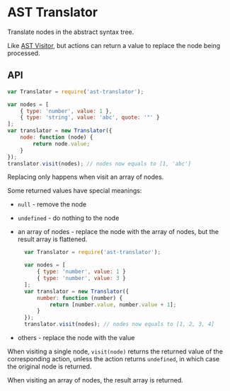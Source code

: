 # AST Translator

Translate nodes in the abstract syntax tree.

Like [AST Visitor](https://github.com/curvedmark/ast-visitor), but actions can return a value to replace the node being processed.

## API

```javascript
var Translator = require('ast-translator');

var nodes = [
	{ type: 'number', value: 1 },
	{ type: 'string', value: 'abc', quote: '"' }
];
var translator = new Translator({
	node: function (node) {
	    return node.value;
	}
});
translator.visit(nodes); // nodes now equals to [1, 'abc']
```

Replacing only happens when visit an array of nodes.

Some returned values have special meanings:

* `null` - remove the node
* `undefined` - do nothing to the node
* an array of nodes - replace the node with the array of nodes, but the result array is flattened.

  ```javascript
  	var Translator = require('ast-translator');

  	var nodes = [
  		{ type: 'number', value: 1 }
  		{ type: 'number', value: 3 }
  	];
  	var translator = new Translator({
  		number: function (number) {
  		    return [number.value, number.value + 1];
  		}
  	});
  	translator.visit(nodes); // nodes now equals to [1, 2, 3, 4]
  ```
* others - replace the node with the value

When visiting a single node, `visit(node)` returns the returned value of the corresponding action, unless the action returns `undefined`, in which case the original node is returned.

When visiting an array of nodes, the result array is returned.